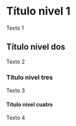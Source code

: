 # Título nivel 1
Texto 1

## Título nivel dos
Texto 2

### Título nivel tres
Texto 3

#### Título nivel cuatro
Texto 4